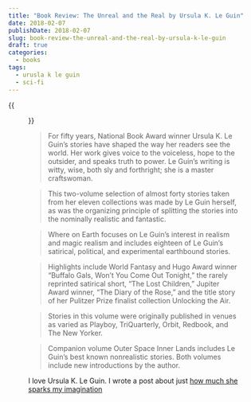 ```yaml
---
title: "Book Review: The Unreal and the Real by Ursula K. Le Guin"
date: 2018-02-07
publishDate: 2018-02-07
slug: book-review-the-unreal-and-the-real-by-ursula-k-le-guin
draft: true
categories:
  - books
tags:
  - urusla k le guin
  - sci-fi
---
```


{{<figure src="http://res.cloudinary.com/dvozrk6m8/image/upload/v1517955109/the-unreal-and-the-real_xwlsqk.png" title="The Unreal and the Real">}}

> For fifty years, National Book Award winner Ursula K. Le Guin’s stories have shaped the way her readers see the world. Her work gives voice to the voiceless, hope to the outsider, and speaks truth to power. Le Guin’s writing is witty, wise, both sly and forthright; she is a master craftswoman.

> This two-volume selection of almost forty stories taken from her eleven collections was made by Le Guin herself, as was the organizing principle of splitting the stories into the nominally realistic and fantastic.

> Where on Earth focuses on Le Guin’s interest in realism and magic realism and includes eighteen of Le Guin’s satirical, political, and experimental earthbound stories.

> Highlights include World Fantasy and Hugo Award winner “Buffalo Gals, Won’t You Come Out Tonight,” the rarely reprinted satirical short, “The Lost Children,” Jupiter Award winner, “The Diary of the Rose,” and the title story of her Pulitzer Prize finalist collection Unlocking the Air.

> Stories in this volume were originally published in venues as varied as Playboy, TriQuarterly, Orbit, Redbook, and The New Yorker. 

> Companion volume Outer Space Inner Lands includes Le Guin’s best known nonrealistic stories. Both volumes include new introductions by the author.

I love Ursula K. Le Guin. I wrote a post about just [how much she sparks my imagination](http://edelgrace.me/blog/inspiration-from-fictional-worlds)